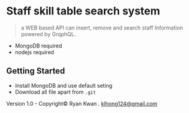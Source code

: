# Staff skill table search system
> a WEB based API can insert, remove and search staff Information powered by GrqphQL.
* MongoDB required
* nodejs required
## Getting Started
* Install MongoDB and use default seting
* Download all file apart from  `.git`

Version 1.0 - Copyright© Ryan Kwan . klhong124@gmail.com
